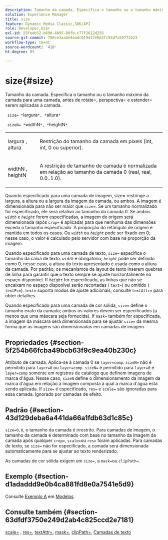 ```yaml
---
description: Tamanho da camada. Especifica o tamanho ou o tamanho máximo da camada para uma camada, antes de rotate=, perspectiva= e estender= serem aplicadas à camada.
solution: Experience Manager
title: size
feature: Dynamic Media Classic,SDK/API
role: Developer,User
exl-id: 55feeb32-b69d-4b95-80fb-c77f2612d255
source-git-commit: 790ce3aa4e9aadc019d17e663fc93d7c69772b23
workflow-type: tm+mt
source-wordcount: '418'
ht-degree: 0%

---
```


# size{#size}

Tamanho da camada. Especifica o tamanho ou o tamanho máximo da camada para uma camada, antes de rotate=, perspectiva= e estender= serem aplicadas à camada.

` size= *`largura`*, *`altura`*`

` sizeN= *`widthN`*, *`heightN`*`

<table id="simpletable_FBE17D736F93485AA0053BF447B4CC9F"> 
 <tr class="strow"> 
  <td class="stentry"> <p> <span class="codeph"> <span class="varname"> largura </span>, <span class="varname"> altura </span> </span> </p> </td> 
  <td class="stentry"> <p>Restrição do tamanho da camada em pixels (int, int, 0 ou superior). </p> </td> 
 </tr> 
 <tr class="strow"> 
  <td class="stentry"> <p> <span class="codeph"> <span class="varname"> widthN </span>, <span class="varname"> heightN </span> </span> </p> </td> 
  <td class="stentry"> <p>A restrição de tamanho de camada é normalizada em relação ao tamanho da camada 0 (real, real, 0.0..1.0). </p> </td> 
 </tr> 
</table>

Quando especificado para uma camada de imagem, size= restringe a largura, a altura ou a largura da imagem da camada, ou ambos. A imagem é dimensionada para não ser maior que `size=`. Se um tamanho normalizado for especificado, ele será relativo ao tamanho da camada 0. Se ambos *`width`* e *`height`* forem especificadas, a imagem de origem será dimensionada (após `crop=` é aplicada) para que nenhuma das dimensões exceda o tamanho especificado. A proporção do retângulo de origem é mantida em todos os casos. Ou *`width`* ou *`height`* pode ser fixado em 0; nesse caso, o valor é calculado pelo servidor com base na proporção da imagem.

Quando especificado para uma camada de texto, `size=` especifica o tamanho da caixa de texto. *`width`* é obrigatório; *`height`* pode ser definido como 0, nesse caso, a altura do texto apresentado é usada como a altura da camada. Por padrão, os mecanismos de layout de texto inserem quebras de linha para garantir que o texto sempre se ajuste horizontalmente no espaço disponível. If *`height`* for especificado, as linhas que não se encaixam no espaço disponível serão recortadas ( `text=`) ou omitido ( `textPs=`). `text=` suporta modos de ajuste adicionais; consulte `textAttr=` para obter detalhes.

Quando especificado para uma camada de cor sólida, `size=` define o tamanho exato da camada; ambos os valores devem ser especificados (a menos que uma máscara seja fornecida). If `mask=` também for especificada, a imagem da máscara será dimensionada para se ajustar `size=` da mesma forma que as imagens são dimensionadas em camadas de imagem.

## Propriedades {#section-5f254b66fcba49bcb63f9c9ea40b230c}

Atributo de camada. Aplica-se à camada 0 se `layer=comp`. `sizeN=` não é permitido para `layer=0` ou `layer=comp`. `sizeN=` é permitido para `layer=0` e `layer=comp` somente em registros de catálogo que definem imagens de marca d&#39;água. Nesse caso, `sizeN` define o dimensionamento da imagem da marca d&#39;água em relação à imagem composta à qual a marca d&#39;água está sendo aplicada. If `size=` é especificado, `res=` e `scale=` são ignoradas para essa camada. Ignorado por camadas de efeito.

## Padrão {#section-43d129deba6a441da66a1fdb63d1c85c}

`size=0,0`, o tamanho da camada é irrestrito. Para camadas de imagem, o tamanho da camada é determinado com base no tamanho da imagem da camada após qualquer `crop=`, `scale=`ou `res=` foram aplicadas. Para camadas de texto, se `size=` não for especificado, a camada será dimensionada automaticamente para se ajustar ao texto renderizado.

As camadas de cor sólida exigem um `size=`, a `mask=`ou `clipPath=`.

## Exemplo {#section-d1adaddd9e0b4ca881fd8e0a7541e5d9}

Consulte [Exemplo A](../../../../../is-api/http-ref/image-serving-api-ref/c-http-protocol-reference/c-templates/r-example-a.md#reference-c78ea82e8a1646738e764fa6685dfbac) em [Modelos](../../../../../is-api/http-ref/image-serving-api-ref/c-http-protocol-reference/c-templates/c-templates.md#concept-3cd2d2adae0e41b2979b9640244d4d3e).

## Consulte também {#section-63dfdf3750e249d2ab4c825ccd2e7181}

[scale=](../../../../../is-api/http-ref/image-serving-api-ref/c-http-protocol-reference/c-command-reference/r-is-http-scale.md#reference-098c30cea1764f189e6f7c7e400cc065) , [res=](../../../../../is-api/http-ref/image-serving-api-ref/c-http-protocol-reference/c-command-reference/r-res.md#reference-3d6fe416801148dea0f786f2b5169e55), [textAttr=](../../../../../is-api/http-ref/image-serving-api-ref/c-http-protocol-reference/c-command-reference/r-textattr.md#reference-ff00484fa3244286abeff34911f7ec0d), [mask=](../../../../../is-api/http-ref/image-serving-api-ref/c-http-protocol-reference/c-command-reference/r-mask.md#reference-922254e027404fb890b850e2723ee06e), [clipPath=](../../../../../is-api/http-ref/image-serving-api-ref/c-http-protocol-reference/c-command-reference/r-clippath.md#reference-8139b1b52dc54749b51b109521ddf83d), [Camadas de texto](../../../../../is-api/http-ref/image-serving-api-ref/c-http-protocol-reference/c-text-formatting/r-text-layers.md#reference-47e78cfb18134db5ab09e17af14a6a8f)
